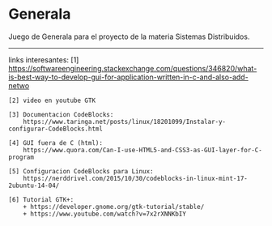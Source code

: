 # Generala
Juego de Generala para el proyecto de la materia Sistemas Distribuidos.

-----------------------------------------------------------------------

links interesantes:
	[1] https://softwareengineering.stackexchange.com/questions/346820/what-is-best-way-to-develop-gui-for-application-written-in-c-and-also-add-netwo
	
	[2] video en youtube GTK
	
	[3] Documentacion CodeBlocks: 
		https://www.taringa.net/posts/linux/18201099/Instalar-y-configurar-CodeBlocks.html
	
	[4] GUI fuera de C (html):
		https://www.quora.com/Can-I-use-HTML5-and-CSS3-as-GUI-layer-for-C-program
	
	[5] Configuracion CodeBlocks para Linux:
		https://nerddrivel.com/2015/10/30/codeblocks-in-linux-mint-17-2ubuntu-14-04/

	[6] Tutorial GTK+:
		+ https://developer.gnome.org/gtk-tutorial/stable/
		+ https://www.youtube.com/watch?v=7x2rXNNKbIY
